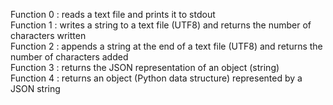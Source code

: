 Function 0 : reads a text file and prints it to stdout  
Function 1 : writes a string to a text file (UTF8) and returns the number of characters written  
Function 2 : appends a string at the end of a text file (UTF8) and returns the number of characters added  
Function 3 : returns the JSON representation of an object (string)  
Function 4 : returns an object (Python data structure) represented by a JSON string  
